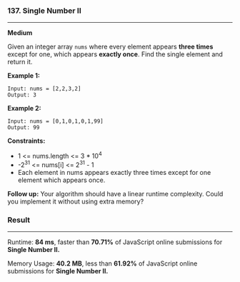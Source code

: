 ### 137. Single Number II

---

**Medium**

Given an integer array `nums` where every element appears **three times** except for one, which appears **exactly once**. Find the single element and return it.

**Example 1:**

```
Input: nums = [2,2,3,2]
Output: 3
```

**Example 2:**

```
Input: nums = [0,1,0,1,0,1,99]
Output: 99
```

**Constraints:**

- 1 <= nums.length <= 3 \* 10<sup>4</sup>
- -2<sup>31</sup> <= nums[i] <= 2<sup>31</sup> - 1
- Each element in nums appears exactly three times except for one element which appears once.

**Follow up:** Your algorithm should have a linear runtime complexity. Could you implement it without using extra memory?

### Result

---

Runtime: **84 ms**, faster than **70.71%** of JavaScript online submissions for **Single Number II.**

Memory Usage: **40.2 MB**, less than **61.92%** of JavaScript online submissions for **Single Number II.**
